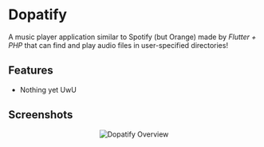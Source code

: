 # Dopatify

A music player application similar to Spotify (but Orange) made by _Flutter + PHP_ that can find and play audio files in user-specified directories!

## Features

- Nothing yet UwU

## Screenshots

<p align="center">
<img src="assets/DopatifyOverview.png" alt="Dopatify Overview"/>
</p>